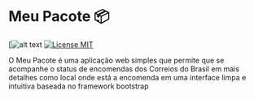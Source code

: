 # Meu Pacote 📦
[![alt text](https://raw.githubusercontent.com/matheuspaula19/meupacote/main/img/meupacote.png)
[![License MIT](https://img.shields.io/badge/license-MIT-blue.svg)](LICENSE)

O Meu Pacote é uma aplicação web simples que permite que se acompanhe o status de encomendas dos Correios do Brasil em mais detalhes como local onde está a encomenda em uma interface limpa e intuitiva baseada no framework bootstrap

